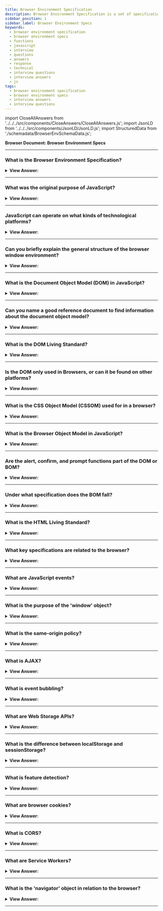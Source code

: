 ```yaml
---
title: Browser Environment Specification
description: Browser Environment Specification is a set of specifications that describe the environment in which a web browser runs. - JavaScript Interview Questions
sidebar_position: 1
sidebar_label: Browser Environment Specs
keywords:
  - browser environment specification
  - browser environment specs
  - functions
  - javascript
  - interview
  - questions
  - answers
  - response
  - technical
  - interview questions
  - interview answers
  - js
tags:
  - browser environment specification
  - browser environment specs
  - interview answers
  - interview questions
---
```


import CloseAllAnswers from '../../../src/components/CloseAnswers/CloseAllAnswers.js';
import JsonLD from '../../../src/components/JsonLD/JsonLD.js';
import StructuredData from './schemadata/BrowserEnvSchemaData.js';

<JsonLD data={StructuredData} />

<head>
  <title>Browser Environment Specification | HelloJavaScript.info</title>
</head>

**Browser Document: Browser Environment Specs**

<CloseAllAnswers />

---

### What is the Browser Environment Specification?

<details>
  <summary><strong>View Answer:</strong></summary>
  <div>
  <div><strong>Interview Response:</strong> It's a set of standards defining how JavaScript interacts with web browsers, including the DOM, events, and communication with servers via AJAX.
</div>
  </div>
</details>

---

### What was the original purpose of JavaScript?

<details>
  <summary><strong>View Answer:</strong></summary>
  <div>
  <div><strong>Interview Response:</strong> The original purpose of JavaScript was to add interactivity and dynamic content to web pages, enabling user interactions, form validation, and manipulation of HTML elements in the browser environment.
</div>
  </div>
</details>

---

### JavaScript can operate on what kinds of technological platforms?

<details>
  <summary><strong>View Answer:</strong></summary>
  <div>
  <div><strong>Interview Response:</strong> JavaScript operates on various platforms, including web browsers, server-side with Node.js, desktop and mobile applications using frameworks like Electron and React Native, and even IoT devices through specialized libraries.
</div><br/>
  <div><strong>Technical Response:</strong> The JavaScript language can run on a browser, or a webserver or another host, even a “smart” coffee machine, if it can run JavaScript. Each of them provides platform-specific functionality. The JavaScript specification calls that a host environment. A host environment provides its own objects and functions additional to the language core. Web browsers give a means to control web pages. Node.js provides server-side features, and so on.
</div>
  </div>
</details>

---

### Can you briefly explain the general structure of the browser window environment?

<details>
  <summary><strong>View Answer:</strong></summary>
  <div>
  <div><strong>Interview Response:</strong> A browser at its root consists of a window (root object), DOM, BOM, and the JavaScript Object. The DOM is the document object model, and the BOM is the browser object model. JavaScript is the language used to interact with the window, DOM, and BOM.
</div>
  </div>
</details>

---

### What is the Document Object Model (DOM) in JavaScript?

<details>
  <summary><strong>View Answer:</strong></summary>
  <div>
  <div><strong>Interview Response:</strong> The DOM is a tree-like structure representing an HTML document, allowing scripts to manipulate the content, structure, and styles of a webpage. The Document Object Model, or DOM, represents all page content as editable objects.  The principal "entry point" to the page is the document object, and we may use it to edit or create anything on the website.
</div><br />
  <div><strong className="codeExample">Code Example:</strong><br /><br />

  <div></div>

```js
// change the background color to red
document.body.style.background = 'red';

// change it back after 1 second
setTimeout(() => (document.body.style.background = ''), 1000);
```

  </div>
  </div>
</details>

---

### Can you name a good reference document to find information about the document object model?

<details>
  <summary><strong>View Answer:</strong></summary>
  <div>
  <div><strong>Interview Response:</strong> Two good reference documents used to reference information about the DOM include the MDN Web Docs and the DOM Living Standard. The DOM Living Standard provides you with detailed information about the specification, and the MDN is a detailed guide expressed in an easy way to learn.
</div>
  </div>
</details>

---

### What is the DOM Living Standard?

<details>
  <summary><strong>View Answer:</strong></summary>
  <div>
  <div><strong>Interview Response:</strong> The DOM Living Standard is a constantly evolving specification that defines the structure, behavior, and APIs of the Document Object Model, ensuring cross-browser consistency and addressing modern web development requirements.
</div>
  </div>
</details>

---

### Is the DOM only used in Browsers, or can it be found on other platforms?

<details>
  <summary><strong>View Answer:</strong></summary>
  <div>
  <div><strong>Interview Response:</strong> While the DOM is primarily used in browsers, it can also be found on other platforms, such as server-side environments like Node.js, using libraries like JSDOM to simulate browser-like DOM interactions.
</div>
  </div>
</details>

---

### What is the CSS Object Model (CSSOM) used for in a browser?

<details>
  <summary><strong>View Answer:</strong></summary>
  <div>
  <div><strong>Interview Response:</strong> The CSS Object Model (CSSOM) is a browser API that represents stylesheets, allowing JavaScript to interact with and manipulate CSS rules and styles applied to HTML elements.
  </div><br />
  <div><strong>Technical Response:</strong> The CSS Object Model is a set of APIs that allow JavaScript to manipulate CSS. It is similar to the DOM, but for CSS rather than HTML. It enables users to view and alter CSS styles in real-time. It is independent of the DOM, yet they collaborate when we change the document's style rules. CSSOM, on the other hand, is rarely a necessity in reality.
  </div>
  </div>
</details>

---

### What is the Browser Object Model in JavaScript?

<details>
  <summary><strong>View Answer:</strong></summary>
  <div>
  <div><strong>Interview Response:</strong> The Browser Object Model (BOM) in JavaScript represents browser components, such as 'window', 'navigator', and 'location', enabling developers to interact with the browser environment and its properties.</div><br />
  <div><strong>Technical Response:</strong> The Browser Object Model (BOM) represents additional objects provided by the browser (host environment) for working with everything except the document.<br /><br />
  <strong>For Example:</strong><br /><br />
  <ol>
    <li>The navigator object gives context about the browser and the operating system. There are various characteristics, but the navigator and location are the most well-known. userAgent tells us about the current browser, and navigator.platform tells us about the platform (which varies depending on whether it's Windows, Linux, or Mac).</li>
    <li>We can read the current URL and redirect the browser to a new URL using the location object.</li>
  </ol>
  </div><br />
  <div><strong className="codeExample">Code Example:</strong> Here’s how we can use the location object<br /><br />

  <div></div>

```js
// Here’s how we can use the location object:
console.log(location.href); // shows current URL

if (confirm('Go to Wikipedia?')) {
  location.href = 'https://wikipedia.org'; // redirect the browser to another URL
}
```

  </div>
  </div>
</details>

---

### Are the alert, confirm, and prompt functions part of the DOM or BOM?

<details>
  <summary><strong>View Answer:</strong></summary>
  <div>
  <div><strong>Interview Response:</strong> The alert, confirm, and prompt functions are part of the Browser Object Model (BOM), specifically the 'window' object, and are used for displaying simple dialogs to interact with users.
</div>
  </div>
</details>

---

### Under what specification does the BOM fall?

<details>
  <summary><strong>View Answer:</strong></summary>
  <div>
  <div><strong>Interview Response:</strong> The BOM falls under the HTML Living Standard specification, which defines the browser environment, including the 'window', 'navigator', and other related objects, in addition to the DOM and HTML elements.</div><br />
  <div><strong>Technical Response:</strong> The BOM is part of the HTML standard. Yes, you read that correctly. The HTML standard, available at https://html.spec.whatwg.org, encompasses more than just the "HTML language" (tags, attributes) and a slew of objects, methods, and browser-specific DOM extensions. That's "HTML in broad strokes." Additionally, certain parts have supplementary specifications given at https://spec.whatwg.org.
  </div>
  </div>
</details>

---

### What is the HTML Living Standard?

<details>
  <summary><strong>View Answer:</strong></summary>
  <div>
  <div><strong>Interview Response:</strong> The HTML Living Standard is an evolving specification that defines HTML, DOM, and browser-related APIs, ensuring consistent behavior across browsers and addressing modern web development needs.
  </div>
  </div>
</details>

---

### What key specifications are related to the browser?

<details>
  <summary><strong>View Answer:</strong></summary>
  <div>
  <div><strong>Interview Response:</strong> Key manuals related to the browser are the HTML Living Standard, Document Object Model (DOM) specification, CSS Object Model (CSSOM), JavaScript ECMAScript specification, and Web API interfaces documentation.<br /><br />
  <ol>
      <li>HTML Living Standard: Covers HTML, DOM, and browser-related APIs.</li>
      <li>CSS Specifications: Defines the behavior and styling of CSS, including CSSOM.</li>
      <li>ECMAScript (JavaScript): Specifies the core JavaScript language features.</li>
      <li>Web APIs: Defines additional APIs for web development, like Fetch, Web Storage, and Web Workers.</li>
      <li>WebRTC: Covers real-time communication between browsers.</li>
      <li>WebAssembly: Describes a binary instruction format for secure and efficient code execution in web browsers.</li>
  </ol>
  </div>
  </div>
</details>

---

### What are JavaScript events?

<details>
  <summary><strong>View Answer:</strong></summary>
  <div>
  <div><strong>Interview Response:</strong> Events are actions or occurrences, like clicks or keypresses, that trigger functions or event listeners to execute code in response to user interactions.
  </div>
  </div>
</details>

---

### What is the purpose of the 'window' object?

<details>
  <summary><strong>View Answer:</strong></summary>
  <div>
  <div><strong>Interview Response:</strong> The <strong>window</strong> object represents the browser window and provides properties, methods, and events for interacting with the global environment and document content.<br />
  </div>
  </div>
</details>

---

### What is the same-origin policy?

<details>
  <summary><strong>View Answer:</strong></summary>
  <div>
  <div><strong>Interview Response:</strong> The same-origin policy (SOP) is a crucial concept in the web application security model. Under this policy, a web browser permits scripts contained in a first web page to access data in a second web page, but only if both web pages have the same origin. An origin is defined as a combination of URI scheme (also known as protocol, such as HTTP or HTTPS), host name (domain), and port number.
  </div>
  </div>
</details>

---

### What is AJAX?

<details>
  <summary><strong>View Answer:</strong></summary>
  <div>
  <div><strong>Interview Response:</strong> AJAX stands for Asynchronous JavaScript and XML. It is a set of web development techniques that uses various web technologies together on the client side to create asynchronous web applications.
  </div><br />
  <div><strong className="codeExample">Code Example:</strong><br /><br />

  <div></div>

```js
fetch('https://api.example.com/data', {
  method: 'GET', // or 'POST'
  headers: {
    'Content-Type': 'application/json',
    // 'Authorization': 'Bearer your-token(optional)'
  }
})
.then(response => response.json()) // parse the response as JSON
.then(data => console.log(data)) // Here's where you handle the result
.catch(error => console.error('Error:', error)); // Handle any errors
```

  </div>
  </div>
</details>

---

### What is event bubbling?

<details>
  <summary><strong>View Answer:</strong></summary>
  <div>
  <div><strong>Interview Response:</strong> Event bubbling is the propagation of an event from a child to parent elements in the DOM tree, triggering event listeners on each element along the way.
  </div><br />
  <div><strong>Technical Response:</strong> Event bubbling is a type of event propagation in the HTML DOM API when an event occurs in an element inside another element, and both elements have registered a handle for that event. The event propagation mode determines the order in which elements receive the event. With bubbling, the event is first captured and handled by the innermost element and then propagated to outer elements. In other words, it starts from the element that triggered the event, and then bubbles up to its parents, and its parents' parents, and so on, until it reaches the root element, typically the document object or the window.
  </div><br />
  <div><strong className="codeExample">Code Example:</strong><br /><br />

  <div></div>

```html
<div id="parent">
  Parent
  <div id="child">
    Child
  </div>
</div>
```

And this JavaScript:

```javascript
document.getElementById('parent').addEventListener('click', () => console.log('parent clicked'));
document.getElementById('child').addEventListener('click', () => console.log('child clicked'));
```

If you click on the element with id "child", you'll see both "child clicked" and "parent clicked" logged to the console, because the click event starts at the child, then bubbles up to the parent.

Sometimes, you might not want an event to bubble. In such cases, you can use `event.stopPropagation()` in the event handler to prevent further propagation. For instance, modifying the child's click event listener like so would stop the event from bubbling up to the parent:

```javascript
document.getElementById('child').addEventListener('click', (event) => {
  console.log('child clicked');
  event.stopPropagation();
});
```

With this change, if you click on the "child" element, only "child clicked" will be logged. The "parent clicked" will not be logged, because the event's propagation is stopped at the child.

  </div>
  </div>
</details>

---

### What are Web Storage APIs?

<details>
  <summary><strong>View Answer:</strong></summary>
  <div>
  <div><strong>Interview Response:</strong> Web Storage APIs (localStorage and sessionStorage) are used to store key-value pairs in the browser, providing a simple way to persist data across page reloads and sessions.
  </div><br />
  <div><strong className="codeExample">Code Example:</strong><br /><br />

  <div></div>

```js
// Store data
localStorage.setItem('key', 'value');

// Get data
let data = localStorage.getItem('key');

// Remove data
localStorage.removeItem('key');

// Clear all data
localStorage.clear();
```

It's important to note that while Web Storage is useful for storing smaller amounts of data, it's not intended to be a replacement for a database. It's also worth noting that these APIs are synchronous and can cause performance issues if you're trying to store larger amounts of data.

---

:::note
As of March 2023, for larger amounts of data, IndexedDB is a good choice. IndexedDB is a low-level API for client-side storage of significant amounts of structured data, including files/blobs.
:::

  </div>
  </div>
</details>

---

### What is the difference between localStorage and sessionStorage?

<details>
  <summary><strong>View Answer:</strong></summary>
  <div>
  <div><strong>Interview Response:</strong> localStorage stores data with no expiration, while sessionStorage stores data for the duration of the page session, deleting the data when the browser is closed.
  </div>
  </div>
</details>

---

### What is feature detection?

<details>
  <summary><strong>View Answer:</strong></summary>
  <div>
  <div><strong>Interview Response:</strong> Feature detection is a technique used to identify browser capabilities, allowing developers to provide fallback solutions or enhancements for unsupported or partially supported features.
  </div><br />
  <div><strong className="codeExample">Code Example:</strong><br /><br />

  <div></div>

Let's say you want to use localStorage, but you want to make sure the browser supports it first. Here's how you might do that:

```js
if (typeof(Storage) !== "undefined") {
    // Code for localStorage/sessionStorage.
} else {
    // Sorry, no web storage support..
}
```

Similarly, you can use feature detection for checking other HTML5 features like Geolocation, Audio, Video, Canvas, etc. For example:

```js
if ("geolocation" in navigator) {
  /* geolocation is available */
} else {
  /* geolocation IS NOT available */
}
```

---

:::tip
Modernizr is a JavaScript library that automates this process for many features, allowing you to test for support with a simple conditional statement.
:::

Please **note** that feature detection doesn't tell you what browser or version the user is using, it only tells you whether a particular feature is available or not.

  </div>
  </div>
</details>

---

### What are browser cookies?

<details>
  <summary><strong>View Answer:</strong></summary>
  <div>
  <div><strong>Interview Response:</strong> Cookies are small pieces of data stored by the browser, used to maintain state between requests or visits, often for user authentication, preferences, or tracking.
  </div><br />
  <div><strong className="codeExample">Code Example:</strong><br /><br />

  <div></div>

Here is a simple example of setting a cookie in JavaScript...

```javascript
document.cookie = "username=John Doe; expires=Thu, 18 Dec 2023 12:00:00 UTC; path=/";
```

In this example, a cookie named "username" is set with a value of "John Doe". The cookie expires on December 18, 2023, and it's accessible to all pages in the same domain.

And here's how you can read cookies:

```javascript
let allCookies = document.cookie;
```

This will return a string containing all cookies in the format `key=value; key2=value2;`.

---

:::note
You should note that cookies have several limitations and implications regarding security and privacy, so they need to be used responsibly and appropriately. For example, sensitive data should never be stored in cookies, and they should always be transmitted over secure (HTTPS) connections when possible.
:::

  </div>
  </div>
</details>

---

### What is CORS?

<details>
  <summary><strong>View Answer:</strong></summary><br />
  <div>
  <div><strong>Interview Response:</strong> CORS (Cross-Origin Resource Sharing) is a mechanism that enables many resources, like fonts, images, and scripts, to be requested across origins, while maintaining security restrictions in the browser.
  </div>
  </div>
</details>

---

### What are Service Workers?

<details>
  <summary><strong>View Answer:</strong></summary><br />
  <div>
  <div><strong>Interview Response:</strong> Service Workers are scripts that run in the background, independent of a web page, enabling features like offline support, push notifications, and background data updates.
  </div><br />
  <div><strong>Technical Response:</strong> Service Workers are a type of web worker. They're JavaScript files that can control the web page/site it is associated with, intercepting and modifying navigation and resource requests, and caching resources in a very granular fashion to complete offline experiences, or to boost performance. Service Workers run in the background, separate from the web page, and they don't have access to the Document Object Model (DOM). This design allows them to be fully asynchronous, meaning they're non-blocking, and can be efficient and effective for features needing good performance.
  </div><br />
  <div><strong className="codeExample">Code Example:</strong><br /><br />

  <div></div>

Service Workers have a lifecycle which includes events like 'install', 'activate', and 'fetch'.

**Here's a very basic Service Worker registration example:**

```javascript
if ('serviceWorker' in navigator) {
  window.addEventListener('load', function() {
    navigator.serviceWorker.register('/sw.js').then(function(registration) {
      // Registration was successful
      console.log('ServiceWorker registration successful with scope: ', registration.scope);
    }, function(err) {
      // registration failed :(
      console.log('ServiceWorker registration failed: ', err);
    });
  });
}
```

This script checks if the service worker API is available, and if it is, the service worker at /sw.js is registered once the page is loaded.

---

:::note
Remember that service workers require HTTPS, because the level of control they have over network requests could be dangerous if intercepted or altered. During development, localhost is considered a secure origin so you can develop your service worker locally.
:::

  </div>
  </div>
</details>

---

### What is the 'navigator' object in relation to the browser?

<details>
  <summary><strong>View Answer:</strong></summary><br />
  <div>
  <div><strong>Interview Response:</strong> The 'navigator' object provides information about the user's browser, OS, and device, helping developers optimize their applications for different environments.
  </div><br />
  <div><strong className="codeExample">Code Example:</strong><br /><br />

  <div></div>

Here's an example of using the navigator object:

```js
if (navigator.onLine) {
  console.log('You are online!');
} else {
  console.log('You are offline.');
}
```

This code checks the **navigator.onLine** property to determine whether the user is online or offline, and logs a message to the console accordingly.

  </div>
  </div>
</details>

---
